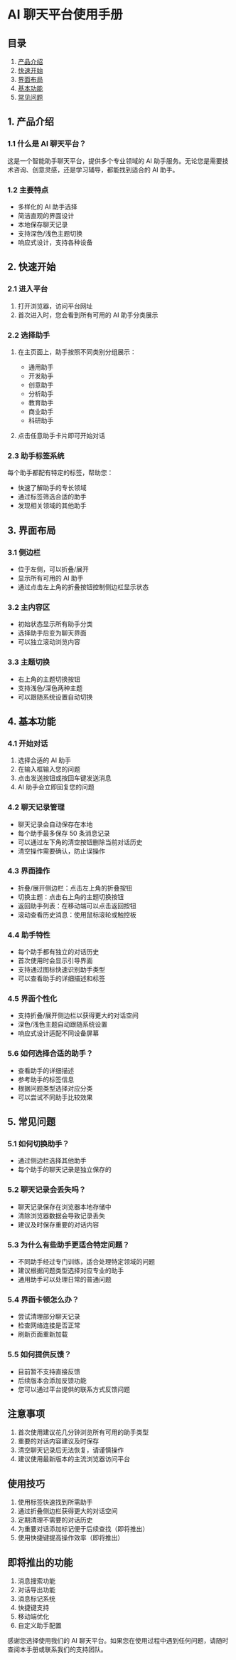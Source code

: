 # AI 聊天平台使用手册

## 目录
1. [产品介绍](#1-产品介绍)
2. [快速开始](#2-快速开始)
3. [界面布局](#3-界面布局)
4. [基本功能](#4-基本功能)
5. [常见问题](#5-常见问题)

## 1. 产品介绍

### 1.1 什么是 AI 聊天平台？
这是一个智能助手聊天平台，提供多个专业领域的 AI 助手服务。无论您是需要技术咨询、创意灵感，还是学习辅导，都能找到适合的 AI 助手。

### 1.2 主要特点
- 多样化的 AI 助手选择
- 简洁直观的界面设计
- 本地保存聊天记录
- 支持深色/浅色主题切换
- 响应式设计，支持各种设备

## 2. 快速开始

### 2.1 进入平台
1. 打开浏览器，访问平台网址
2. 首次进入时，您会看到所有可用的 AI 助手分类展示

### 2.2 选择助手
1. 在主页面上，助手按照不同类别分组展示：
   - 通用助手
   - 开发助手
   - 创意助手
   - 分析助手
   - 教育助手
   - 商业助手
   - 科研助手

2. 点击任意助手卡片即可开始对话

### 2.3 助手标签系统
每个助手都配有特定的标签，帮助您：
- 快速了解助手的专长领域
- 通过标签筛选合适的助手
- 发现相关领域的其他助手

## 3. 界面布局

### 3.1 侧边栏
- 位于左侧，可以折叠/展开
- 显示所有可用的 AI 助手
- 通过点击左上角的折叠按钮控制侧边栏显示状态

### 3.2 主内容区
- 初始状态显示所有助手分类
- 选择助手后变为聊天界面
- 可以独立滚动浏览内容

### 3.3 主题切换
- 右上角的主题切换按钮
- 支持浅色/深色两种主题
- 可以跟随系统设置自动切换

## 4. 基本功能

### 4.1 开始对话
1. 选择合适的 AI 助手
2. 在输入框输入您的问题
3. 点击发送按钮或按回车键发送消息
4. AI 助手会立即回复您的问题

### 4.2 聊天记录管理
- 聊天记录会自动保存在本地
- 每个助手最多保存 50 条消息记录
- 可以通过左下角的清空按钮删除当前对话历史
- 清空操作需要确认，防止误操作

### 4.3 界面操作
- 折叠/展开侧边栏：点击左上角的折叠按钮
- 切换主题：点击右上角的主题切换按钮
- 返回助手列表：在移动端可以点击返回按钮
- 滚动查看历史消息：使用鼠标滚轮或触控板

### 4.4 助手特性
- 每个助手都有独立的对话历史
- 首次使用时会显示引导界面
- 支持通过图标快速识别助手类型
- 可以查看助手的详细描述和标签

### 4.5 界面个性化
- 支持折叠/展开侧边栏以获得更大的对话空间
- 深色/浅色主题自动跟随系统设置
- 响应式设计适配不同设备屏幕

### 5.6 如何选择合适的助手？
- 查看助手的详细描述
- 参考助手的标签信息
- 根据问题类型选择对应分类
- 可以尝试不同助手比较效果

## 5. 常见问题

### 5.1 如何切换助手？
- 通过侧边栏选择其他助手
- 每个助手的聊天记录是独立保存的

### 5.2 聊天记录会丢失吗？
- 聊天记录保存在浏览器本地存储中
- 清除浏览器数据会导致记录丢失
- 建议及时保存重要的对话内容

### 5.3 为什么有些助手更适合特定问题？
- 不同助手经过专门训练，适合处理特定领域的问题
- 建议根据问题类型选择对应专业的助手
- 通用助手可以处理日常的普通问题

### 5.4 界面卡顿怎么办？
- 尝试清理部分聊天记录
- 检查网络连接是否正常
- 刷新页面重新加载

### 5.5 如何提供反馈？
- 目前暂不支持直接反馈
- 后续版本会添加反馈功能
- 您可以通过平台提供的联系方式反馈问题

## 注意事项
1. 首次使用建议花几分钟浏览所有可用的助手类型
2. 重要的对话内容建议及时保存
3. 清空聊天记录后无法恢复，请谨慎操作
4. 建议使用最新版本的主流浏览器访问平台

## 使用技巧
1. 使用标签快速找到所需助手
2. 通过折叠侧边栏获得更大的对话空间
3. 定期清理不需要的对话历史
4. 为重要对话添加标记便于后续查找（即将推出）
5. 使用快捷键提高操作效率（即将推出）

## 即将推出的功能
1. 消息搜索功能
2. 对话导出功能
3. 消息标记系统
4. 快捷键支持
5. 移动端优化
6. 自定义助手配置

感谢您选择使用我们的 AI 聊天平台。如果您在使用过程中遇到任何问题，请随时查阅本手册或联系我们的支持团队。 